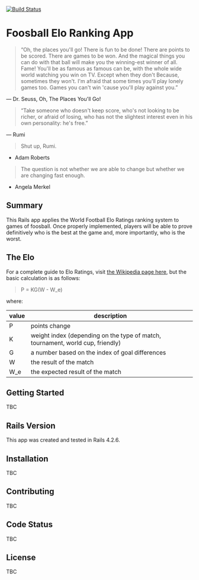 [![Build Status](https://travis-ci.org/santouras/foosball.svg?branch=master)](https://travis-ci.org/santouras/foosball)

# Foosball Elo Ranking App

>“Oh, the places you'll go! There is fun to be done!
There are points to be scored. There are games to be won.
And the magical things you can do with that ball
will make you the winning-est winner of all.
Fame! You'll be as famous as famous can be,
with the whole wide world watching you win on TV.
Except when they don't
Because, sometimes they won't.
I'm afraid that some times
you'll play lonely games too.
Games you can't win
'cause you'll play against you.”

― Dr. Seuss, Oh, The Places You'll Go!

>“Take someone who doesn't keep score,
who's not looking to be richer, or afraid of losing,
who has not the slightest interest even
in his own personality: he's free.”

― Rumi

>Shut up, Rumi.

- Adam Roberts

>The question is not whether we are able to change but whether we are changing fast enough.

- Angela Merkel

## Summary

This Rails app applies the World Football Elo Ratings ranking system to games of foosball. Once properly implemented, players will be able to prove definitively who is the best at the game and, more importantly, who is the worst.

## The Elo

For a complete guide to Elo Ratings, visit [the Wikipedia page here](https://en.m.wikipedia.org/wiki/World_Football_Elo_Ratings), but the basic calculation is as follows:

>P = KG(W - W_e)

where:

| value | description |
| --- | --- |
| P | points change |
| K | weight index (depending on the type of match, tournament, world cup, friendly) |
| G | a number based on the index of goal differences |
| W | the result of the match |
| W_e | the expected result of the match |

## Getting Started

TBC

## Rails Version

This app was created and tested in Rails 4.2.6.

## Installation

TBC

## Contributing

TBC

## Code Status

TBC

## License

TBC
